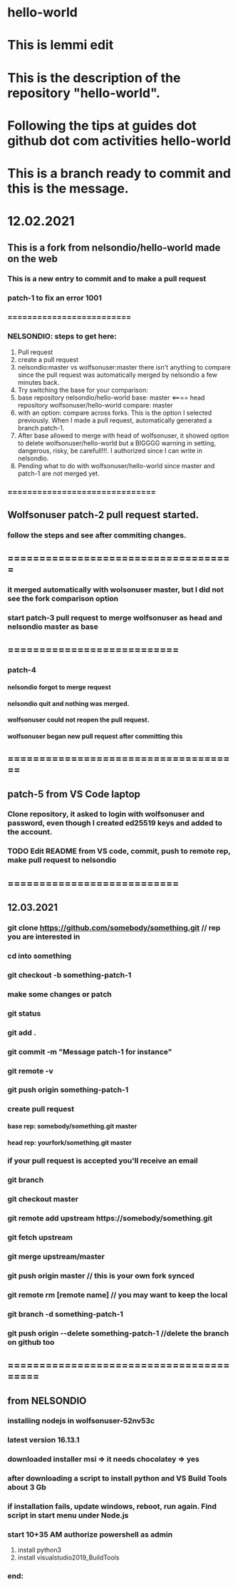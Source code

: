 # hello-world
This is lemmi edit
=============
This is the description of the repository "hello-world".
=====================
Following the tips at guides dot github dot com activities hello-world
===========================
This is a branch ready to commit and this is the message.
==================================

# 12.02.2021
## This is a fork from nelsondio/hello-world made on the web
### This is a new entry to commit and to make a pull request
### patch-1 to fix an error 1001
### =========================
### NELSONDIO: steps to get here:
1) Pull request
2) create a pull request
3) nelsondio:master vs wolfsonuser:master there isn't anything to compare since the pull request was automatically merged by nelsondio a few minutes back.
4) Try switching the base for your comparison: 
5) base repository nelsondio/hello-world base: master <==== head repository wolfsonuser/hello-world compare: master
6) with an option: compare across forks. This is the option I selected previously. When I made a pull request, automatically generated a branch patch-1.
7) After base allowed to merge with head of wolfsonuser, it showed option to delete wolfsonuser/hello-world but a BIGGGG warning in setting, dangerous, risky, be carefull!!!. I authorized since I can write in nelsondio. 
8) Pending what to do with wolfsonuser/hello-world since master and patch-1 are not merged yet.
### ==============================
## Wolfsonuser patch-2 pull request started.
### follow the steps and see after commiting changes.
## ====================================
### it merged automatically with wolsonuser master, but I did not see the fork comparison option
### start patch-3 pull request to merge wolfsonuser as head and nelsondio master as base
## ===========================
### patch-4
#### nelsondio forgot to merge request
#### nelsondio quit  and  nothing was merged. 
#### wolfsonuser could not reopen the pull request.
#### wolfsonuser began new pull request after committing this
## =====================================
## patch-5 from VS Code laptop
### Clone repository, it asked to login with wolfsonuser and password, even though I created ed25519 keys and added to the account.
### TODO Edit README from VS code, commit, push to remote rep, make pull request to nelsondio
## ===========================

## 12.03.2021
### git clone https://github.com/somebody/something.git // rep you are interested in
### cd into something
### git checkout -b something-patch-1
### make some changes or patch
### git status
### git add . 
### git commit -m "Message patch-1 for instance"
### git remote -v
### git push origin something-patch-1
### create pull request
#### base rep: somebody/something.git master
#### head rep: yourfork/something.git master
### if your pull request is accepted you'll receive an email
### git branch
### git checkout master
### git remote add upstream https://somebody/something.git
### git fetch upstream
### git merge upstream/master
### git push origin master // this is your own fork synced
### git remote rm [remote name] // you may want to keep the local
### git branch -d something-patch-1
### git push origin --delete something-patch-1 //delete the branch on github too
## ========================================
## from NELSONDIO
### installing nodejs in wolfsonuser-52nv53c
### latest version 16.13.1
### downloaded installer msi => it needs chocolatey => yes
### after downloading a script to install python and VS Build Tools about 3 Gb
### if installation fails, update windows, reboot, run again. Find script in start menu under Node.js
### start 10+35 AM authorize powershell as admin
1. install python3
1. install visualstudio2019_BuildTools

### end: 
